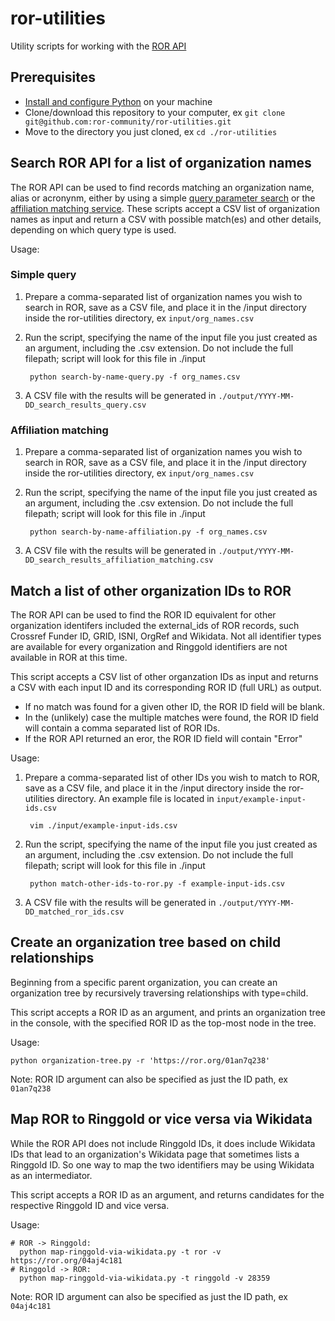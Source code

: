 # ror-utilities
Utility scripts for working with the [ROR API](https://github.com/ror-community/ror-api)

## Prerequisites

- [Install and configure Python](https://wiki.python.org/moin/BeginnersGuide/Download) on your machine
- Clone/download this repository to your computer, ex ```git clone git@github.com:ror-community/ror-utilities.git```
- Move to the directory you just cloned, ex ```cd ./ror-utilities```

## Search ROR API for a list of organization names
The ROR API can be used to find records matching an organization name, alias or acronynm, either by using a simple [query parameter search](https://ror.readme.io/docs/rest-api#query-parameter) or the [affiliation matching service](https://ror.readme.io/docs/rest-api#affiliation-parameter). These scripts accept a CSV list of organization names as input and return a CSV with possible match(es) and other details, depending on which query type is used.

Usage:

### Simple query

1. Prepare a comma-separated list of organization names you wish to search in ROR, save as a CSV file, and place it in the /input directory inside the ror-utilities directory, ex ```input/org_names.csv```

2. Run the script, specifying the name of the input file you just created as an argument, including the .csv extension. Do not include the full filepath; script will look for this file in ./input

        python search-by-name-query.py -f org_names.csv

3. A CSV file with the results will be generated in ```./output/YYYY-MM-DD_search_results_query.csv```

### Affiliation matching

1. Prepare a comma-separated list of organization names you wish to search in ROR, save as a CSV file, and place it in the /input directory inside the ror-utilities directory, ex ```input/org_names.csv```

2. Run the script, specifying the name of the input file you just created as an argument, including the .csv extension. Do not include the full filepath; script will look for this file in ./input

        python search-by-name-affiliation.py -f org_names.csv

3. A CSV file with the results will be generated in ```./output/YYYY-MM-DD_search_results_affiliation_matching.csv```

## Match a list of other organization IDs to ROR
The ROR API can be used to find the ROR ID equivalent for other organization identifers included the external_ids of ROR records, such Crossref Funder ID, GRID, ISNI, OrgRef and Wikidata. Not all identifier types are available for every organization and Ringgold identifiers are not available in ROR at this time.

This script accepts a CSV list of other organzation IDs as input and returns a CSV with each input ID and its corresponding ROR ID (full URL) as output.

- If no match was found for a given other ID, the ROR ID field will be blank.
- In the (unlikely) case the multiple matches were found, the ROR ID field will contain a comma separated list of ROR IDs.
- If the ROR API returned an eror, the ROR ID field will contain "Error"

Usage:

1. Prepare a comma-separated list of other IDs you wish to match to ROR, save as a CSV file, and place it in the /input directory inside the ror-utilities directory. An example file is located in ```input/example-input-ids.csv```

        vim ./input/example-input-ids.csv

2. Run the script, specifying the name of the input file you just created as an argument, including the .csv extension. Do not include the full filepath; script will look for this file in ./input

        python match-other-ids-to-ror.py -f example-input-ids.csv

3. A CSV file with the results will be generated in ```./output/YYYY-MM-DD_matched_ror_ids.csv```

## Create an organization tree based on child relationships

Beginning from a specific parent organization, you can create an organization tree by recursively traversing relationships with type=child.

This script accepts a ROR ID as an argument, and prints an organization tree in the console, with the specified ROR ID as the top-most node in the tree.

Usage:

    python organization-tree.py -r 'https://ror.org/01an7q238'

Note: ROR ID argument can also be specified as just the ID path, ex ```01an7q238```

## Map ROR to Ringgold or vice versa via Wikidata

While the ROR API does not include Ringgold IDs, it does include Wikidata IDs that lead to an organization's
Wikidata page that sometimes lists a Ringgold ID. So one way to map the two identifiers may be using Wikidata as an intermediator.

This script accepts a ROR ID as an argument, and returns candidates for the respective Ringgold ID and vice versa.

Usage:

    # ROR -> Ringgold:
      python map-ringgold-via-wikidata.py -t ror -v https://ror.org/04aj4c181
    # Ringgold -> ROR:
      python map-ringgold-via-wikidata.py -t ringgold -v 28359

Note: ROR ID argument can also be specified as just the ID path, ex ```04aj4c181```
